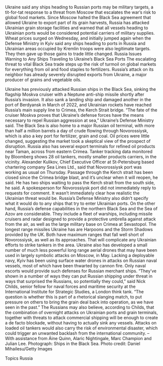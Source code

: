 Ukraine said any ships heading to Russian ports may be military targets, a tit-for-tat response to a threat from Moscow that escalates the war’s risk to global food markets.
Since Moscow halted the Black Sea agreement that allowed Ukraine to export part of its grain harvests, Russia has attacked Ukrainian grain storage facilities and warned that all vessels heading to Ukrainian ports would be considered potential carriers of military supplies.
Wheat prices surged on Wednesday, and initially jumped again when the Defense Ministry in Kyiv said any ships heading to ports in Russia and Ukrainian areas occupied by Kremlin troops were also legitimate targets. They then gave up those gains to trade little changed.
Russia Issues Warning to Any Ships Traveling to Ukraine’s Black Sea Ports
The escalating threat to vital Black Sea trade steps up the risk of turmoil on global markets for everything from oil and food staples to fertilizers. Russia’s attack on its neighbor has already severely disrupted exports from Ukraine, a major producer of grains and vegetable oils.

Ukraine has previously attacked Russian ships in the Black Sea, sinking the flagship Moskva cruiser with a Neptune anti-ship missile shortly after Russia’s invasion.
It also sank a landing ship and damaged another in the port of Berdyansk in March of 2022, and Ukrainian rockets have reached Russia’s main supply line to Crimea, the Kerch Strait bridge.
“The fate of the cruiser Moskva proves that Ukraine’s defense forces have the means necessary to repel Russian aggression at sea,” Ukraine’s Defense Ministry said.
The Black Sea is also home to a major Russian oil terminal, with more than half a million barrels a day of crude flowing through Novorossiysk, which is also a key port for fertilizer, grain and coal. Oil prices were little changed, suggesting the market took a skeptical view of the prospect of disruption.
Russia also has several export terminals for refined oil products near Taman, across from eastern Crimea. Tanker tracking data monitored by Bloomberg shows 28 oil tankers, mostly smaller products carriers, in the vicinity.
Alexander Kulikov, Chief Executive Officer at St-Petersburg based chartering company Sea Lines Ltd., said that Novorossiysk port was working as usual on Thursday. Passage through the Kerch strait has been closed since the Crimea bridge blast, and it’s unclear when it will reopen, he said. He has two ships waiting to pass the Kerch strait from the south side, he said. A spokesperson for Novorossiysk port did not immediately reply to requests for comment.
It wasn’t immediately clear how realistic the Ukrainian threat would be. Russia’s Defense Ministry also didn’t specify what it would do to any ships that try to enter Ukrainian ports.
On the other hand, Russia’s defense capabilities in the northern Black Sea and the Sea of Azov are considerable. They include a fleet of warships, including missile cruisers and radar designed to provide a protective umbrella against attack from the air, as well as the large military base on Crimea at Sevastopol.
The longest range missiles Ukraine has are Harpoons and the Storm Shadows provided by the UK. Both have maximum ranges that fall well short of Novorossiysk, as well as its approaches. That will complicate any Ukrainian efforts to strike tankers in the area.
Ukraine also has developed a small number of much less powerful long range aerial drones that may have been used in largely symbolic attacks on Moscow, in May.
Lacking a deployable navy, Kyiv has been using surface water drones in attacks on Russian naval vessels, most of which have been thwarted by cannon fire. Only naval escorts would provide such defenses for Russian merchant ships.
“They’ve shown in a number of ways they can put Russian shipping under threat in ways that surprised the Russians, so potentially they could,” said Nick Childs, senior fellow for naval forces and maritime security at the International Institute for Strategic Studies, a London think tank. “The question is whether this is part of a rhetorical slanging match, to put pressure on others to bring the grain deal back into operation, as we have seen in the past.”
The Russians may also believe, according to Childs, that the combination of overnight attacks on Ukrainian ports and grain terminals, together with threats to attack commercial shipping will be enough to create a de facto blockade, without having to actually sink any vessels.
Attacks on loaded oil tankers would also carry the risk of environmental disaster, which could trigger an unwanted backlash from the international community.
–With assistance from Áine Quinn, Alaric Nightingale, Marc Champion and Julian Lee.
Photograph: Ships in the Black Sea. Photo credit: Daniel Mihailesu/Getty Images

Topics
Russia
